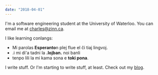 ```yaml
---
date: "2018-04-01"
---
```


I'm a software engineering student at the University of Waterloo. You can email me at [charles@zinn.ca][email].

I like learning conlangs:

- Mi parolas **Esperanto**n plej flue el ĉi tiaj lingvoj.
- .i mi di'a tadni la **.lojban.** noi banli
- tenpo lili la mi kama sona e **toki pona**.

I write stuff. Or I'm starting to write stuff, at least. Check out my [blog].

[blog]: /blog
[email]: mailto:charles@zinn.ca
